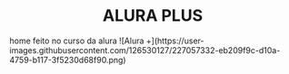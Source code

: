 <h1 align = "center">ALURA PLUS</h1>
home feito no curso da alura
![Alura +](https://user-images.githubusercontent.com/126530127/227057332-eb209f9c-d10a-4759-b117-3f5230d68f90.png)

